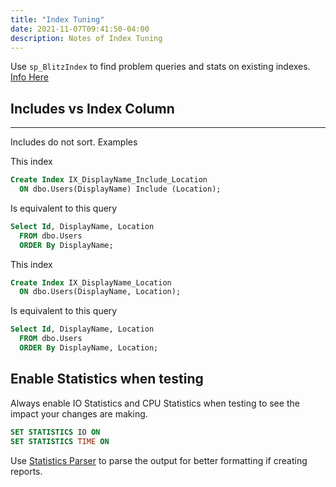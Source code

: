 ```yaml
---
title: "Index Tuning"
date: 2021-11-07T09:41:50-04:00
description: Notes of Index Tuning
---
```


Use `sp_BlitzIndex` to find problem queries and stats on existing indexes. [Info Here](docs/sql/blitz-tools/#Index-Tuning)

## Includes vs Index Column
----
Includes do not sort. Examples

This index 

```sql
Create Index IX_DisplayName_Include_Location
  ON dbo.Users(DisplayName) Include (Location);
```

Is equivalent to this query

```sql
Select Id, DisplayName, Location
  FROM dbo.Users
  ORDER By DisplayName;
```

This index 

```sql
Create Index IX_DisplayName_Location
  ON dbo.Users(DisplayName, Location);
```

Is equivalent to this query

```sql
Select Id, DisplayName, Location
  FROM dbo.Users
  ORDER By DisplayName, Location;
```

## Enable Statistics when testing

Always enable IO Statistics and CPU Statistics when testing to see the impact your changes are making.

```sql
SET STATISTICS IO ON
SET STATISTICS TIME ON 
```

Use [Statistics Parser](http://statisticsparser.com/) to parse the output for better formatting if creating reports.